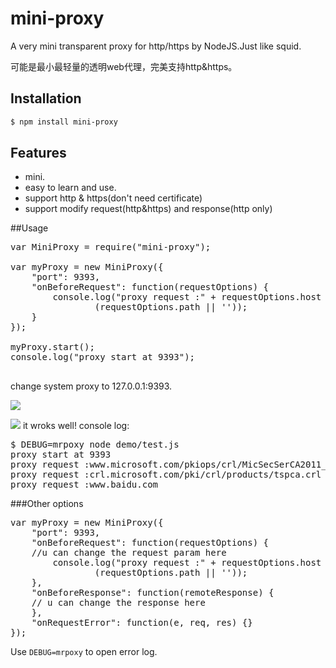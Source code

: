 # mini-proxy

A very mini transparent proxy for http/https by NodeJS.Just like squid.

可能是最小最轻量的透明web代理，完美支持http&https。

## Installation

```bash
$ npm install mini-proxy
```

## Features

* mini.
* easy to learn and use.
* support http & https(don't need certificate)
* support modify request(http&https) and response(http only)



##Usage

<pre>
var MiniProxy = require("mini-proxy");

var myProxy = new MiniProxy({
	"port": 9393,
	"onBeforeRequest": function(requestOptions) {
		console.log("proxy request :" + requestOptions.host + 
			    (requestOptions.path || ''));
	}
});

myProxy.start();
console.log("proxy start at 9393");

</pre>

change system proxy to 127.0.0.1:9393.


![](https://raw.githubusercontent.com/liyangready/mini-proxy/master/imgs/screenshoot1.png)


![](https://raw.githubusercontent.com/liyangready/mini-proxy/master/imgs/screenshoot2.png)
it wroks well! 
console log:
<pre>
$ DEBUG=mrpoxy node demo/test.js
proxy start at 9393
proxy request :www.microsoft.com/pkiops/crl/MicSecSerCA2011_2011-10-18.crl
proxy request :crl.microsoft.com/pki/crl/products/tspca.crl
proxy request :www.baidu.com
</pre>

###Other options
<pre>
var myProxy = new MiniProxy({
	"port": 9393,
	"onBeforeRequest": function(requestOptions) {
	//u can change the request param here
		console.log("proxy request :" + requestOptions.host + 
			    (requestOptions.path || ''));
	},
	"onBeforeResponse": function(remoteResponse) {
	// u can change the response here
	},
	"onRequestError": function(e, req, res) {}
});
</pre>

Use ```DEBUG=mrpoxy``` to open error log.
